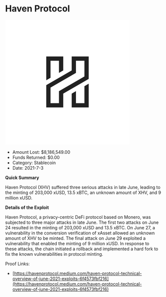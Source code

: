 # Haven Protocol
![Haven Protocol](/rektimages/Haven-Protocol.png)
- Amount Lost: $8,186,549.00
- Funds Returned: $0.00
- Category: Stablecoin
- Date: 2021-7-3

**Quick Summary**

Haven Protocol (XHV) suffered three serious attacks in late June, leading to the minting of 203,000 xUSD, 13.5 xBTC, an unknown amount of XHV, and 9 million xUSD.

  


 **Details of the Exploit**

Haven Protocol, a privacy-centric DeFi protocol based on Monero, was subjected to three major attacks in late June. The first two attacks on June 24 resulted in the minting of 203,000 xUSD and 13.5 xBTC. On June 27, a vulnerability in the conversion verification of xAsset allowed an unknown amount of XHV to be minted. The final attack on June 29 exploited a vulnerability that enabled the minting of 9 million xUSD. In response to these attacks, the chain initiated a rollback and implemented a hard fork to fix the known vulnerabilities in protocol minting.

  



Proof Links:
- [https://havenprotocol.medium.com/haven-protocol-technical-overview-of-june-2021-exploits-6f4573fbf216](https://havenprotocol.medium.com/haven-protocol-technical-overview-of-june-2021-exploits-6f4573fbf216)


